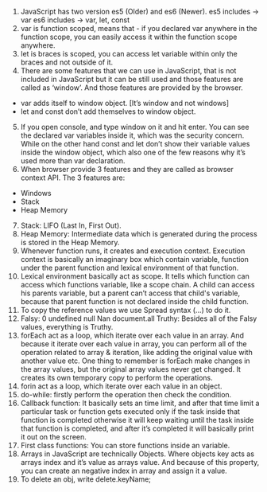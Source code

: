 1. JavaScript has two version es5 (Older) and es6 (Newer).
es5 includes → var
es6  includes → var, let, const 
2. var is function scoped, means that - if you declared var anywhere in the function scope, you can easily access it within the function scope anywhere.
3. let is braces is scoped, you can access let variable within only the braces and not outside of it.
4. There are some features that we can use in JavaScript, that is not included in JavaScript but it can be still used and those features are called as ‘window’. And those features are provided by the browser. 
- var adds itself to window object. [It’s window and not windows]
- let and const don’t add themselves to window object. 
5. If you open console, and type window on it and hit enter. You can see the declared var variables inside it, which was the security concern. While on the other hand const and let don’t show their variable values inside the window object, which also one of the few reasons why it’s used more than var declaration.
6. When browser provide 3 features and they are called as browser context API. 
The 3 features are:
- Windows
- Stack
- Heap Memory
7. Stack: LIFO (Last In, First Out).
8. Heap Memory: Intermediate data which is generated during the process is stored in the Heap Memory. 
9. Whenever function runs, it creates and execution context. Execution context is basically an imaginary box which contain variable, function under the parent function and lexical environment of that function.  
10. Lexical environment basically act as scope. It tells which function can access which functions variable, like a scope chain. A child can access his parents variable, but a parent can’t access that child's variable, because that parent function is not declared inside the child function. 
11. To copy the reference values we use Spread syntax (...) to do it.
12. Falsy: 0 undefined null Nan document.all
Truthy: Besides all of the Falsy values, everything is Truthy. 
13. forEach act as a loop, which iterate over each value in an array. And because it iterate over each value in array, you can perform all of the operation related to array & iteration, like adding the original value with another value etc. 
One thing to remember is forEach make changes in the array values, but the original array values never get changed. It creates its own temporary copy to perform the operations. 
14. forin act as a loop, which iterate over each value in an object. 
15. do-while: firstly perform the operation then check the condition.
16. Callback function: It basically sets an time limit, and after that time limit a particular task or function gets executed only if the task inside that function is completed otherwise it will keep waiting until the task inside that function is completed, and after it’s completed it will basically print it out on the screen.
17. First class functions: You can store functions inside an variable.
18. Arrays in JavaScript are technically Objects. Where objects key acts as arrays index and it’s value as arrays value. And because of this property, you can create an negative index in array and assign it a value. 
19. To delete an obj, write delete.keyName;
